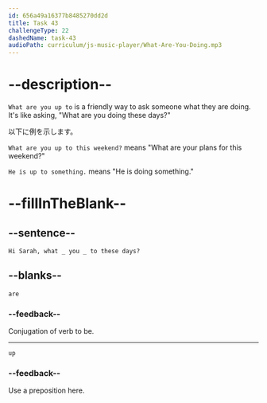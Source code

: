 ```yaml
---
id: 656a49a16377b8485270dd2d
title: Task 43
challengeType: 22
dashedName: task-43
audioPath: curriculum/js-music-player/What-Are-You-Doing.mp3
---
```


<!--
AUDIO REFERENCE: 

Bob: Hi Sarah, what are you up to these days?

-->

# --description--

`What are you up to` is a friendly way to ask someone what they are doing. It's like asking, "What are you doing these days?"

以下に例を示します。

`What are you up to this weekend?` means "What are your plans for this weekend?"

`He is up to something.` means "He is doing something."

# --fillInTheBlank--

## --sentence--

`Hi Sarah, what _ you _ to these days?`

## --blanks--

`are`

### --feedback--

Conjugation of verb to be.

---
`up`

### --feedback--

Use a preposition here.
